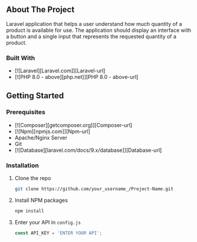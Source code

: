 <!-- ABOUT THE PROJECT -->
## About The Project
Laravel application that helps a user understand how much quantity of a product is available for use.
The application should display an interface with a button and a single input that represents the requested quantity of a product.

### Built With
* [![Laravel][Laravel.com]][Laravel-url]
* [![PHP 8.0 - above][php.net]][PHP 8.0 - above-url]

<!-- GETTING STARTED -->
## Getting Started

### Prerequisites
* [![Composer][getcomposer.org]][Composer-url]
* [![Npm][npmjs.com]][Npm-url]
* Apache/Nginx Server
* Git
* [![Database][laravel.com/docs/9.x/database]][Database-url]

### Installation

1. Clone the repo
   ```sh
   git clone https://github.com/your_username_/Project-Name.git
   ```
3. Install NPM packages
   ```sh
   npm install
   ```
4. Enter your API in `config.js`
   ```js
   const API_KEY = 'ENTER YOUR API';
